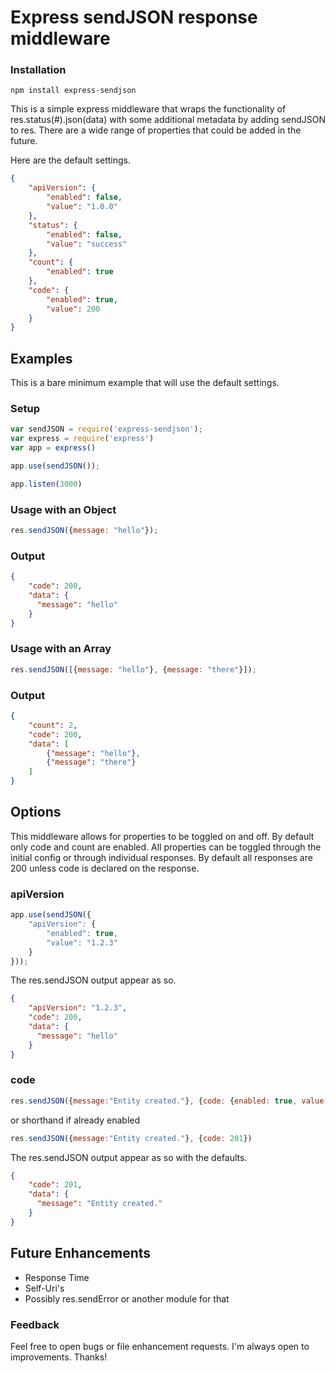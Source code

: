 # Express sendJSON response middleware

### Installation
```
npm install express-sendjson
```

This is a simple express middleware that wraps the functionality of res.status(#).json(data) with some additional metadata by adding sendJSON to res. There are a wide range of properties that could be added in the future.

Here are the default settings.
```json
{
    "apiVersion": {
        "enabled": false,
        "value": "1.0.0"
    },
    "status": {
        "enabled": false,
        "value": "success"
    },
    "count": {
        "enabled": true
    },
    "code": {
        "enabled": true,
        "value": 200
    }
}
```

## Examples
This is a bare minimum example that will use the default settings.

### Setup
```js
var sendJSON = require('express-sendjson');
var express = require('express')
var app = express()

app.use(sendJSON());

app.listen(3000)
```
### Usage with an Object
```js
res.sendJSON({message: "hello"});
```

### Output
```json
{
    "code": 200,
    "data": {
      "message": "hello"
    }
}
```

### Usage with an Array
```js
res.sendJSON([{message: "hello"}, {message: "there"}]);
```

### Output
```json
{
    "count": 2,
    "code": 200,
    "data": [
        {"message": "hello"},
        {"message": "there"}
    ]
}
```

## Options
This middleware allows for properties to be toggled on and off. By default only code and count are enabled. All properties can be toggled through the initial config or through individual responses. By default all responses are 200 unless code is declared on the response.

### apiVersion
```js
app.use(sendJSON({
    "apiVersion": {
        "enabled": true,
        "value": "1.2.3"
    }
}));
```

The res.sendJSON output appear as so.
```json
{
    "apiVersion": "1.2.3",
    "code": 200,
    "data": {
      "message": "hello"
    }
}
```

### code
```js
res.sendJSON({message:"Entity created."}, {code: {enabled: true, value: 201}})
```
or shorthand if already enabled
```js
res.sendJSON({message:"Entity created."}, {code: 201})
```

The res.sendJSON output appear as so with the defaults.
```json
{
    "code": 201,
    "data": {
      "message": "Entity created."
    }
}
```

## Future Enhancements
* Response Time
* Self-Uri's
* Possibly res.sendError or another module for that

### Feedback
Feel free to open bugs or file enhancement requests. I'm always open to improvements. Thanks!
